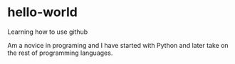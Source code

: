 # hello-world
Learning how to use github

Am a novice in programing and I have started with Python and later take on the rest of programming languages. 
